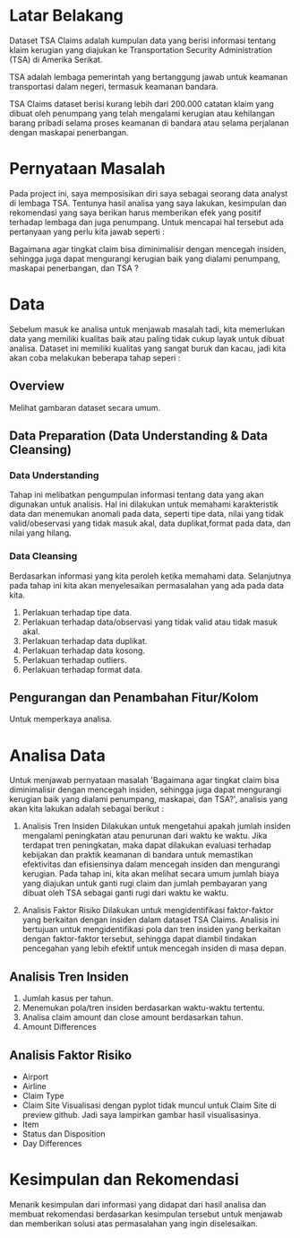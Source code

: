 # Latar Belakang

Dataset TSA Claims adalah kumpulan data yang berisi informasi tentang klaim kerugian yang diajukan ke Transportation Security Administration (TSA) di Amerika Serikat. 

TSA adalah lembaga pemerintah yang bertanggung jawab untuk keamanan transportasi dalam negeri, termasuk keamanan bandara. 

TSA Claims dataset berisi kurang lebih dari 200.000 catatan klaim yang dibuat oleh penumpang yang telah mengalami kerugian atau kehilangan barang pribadi selama proses keamanan di bandara atau selama perjalanan dengan maskapai penerbangan.

# Pernyataan Masalah

Pada project ini, saya memposisikan diri saya sebagai seorang data analyst di lembaga TSA. Tentunya hasil analisa yang saya lakukan, kesimpulan dan rekomendasi yang saya berikan harus memberikan efek yang positif terhadap lembaga dan juga penumpang. Untuk mencapai hal tersebut ada pertanyaan yang perlu kita jawab seperti :

Bagaimana agar tingkat claim bisa diminimalisir dengan mencegah insiden, sehingga juga dapat mengurangi kerugian baik yang dialami penumpang, maskapai penerbangan, dan TSA ?

# Data

Sebelum masuk ke analisa untuk menjawab masalah tadi, kita memerlukan data yang memiliki kualitas baik atau paling tidak cukup layak untuk dibuat analisa. Dataset ini memiliki kualitas yang sangat buruk dan kacau, jadi kita akan coba melakukan beberapa tahap seperi :

## Overview
Melihat gambaran dataset secara umum.

## Data Preparation (Data Understanding & Data Cleansing)

### Data Understanding
Tahap ini melibatkan pengumpulan informasi tentang data yang akan digunakan untuk analisis. Hal ini dilakukan untuk memahami karakteristik data dan menemukan anomali pada data, seperti tipe data, nilai yang tidak valid/obeservasi yang tidak masuk akal, data duplikat,format pada data, dan nilai yang hilang.

### Data Cleansing
Berdasarkan informasi yang kita peroleh ketika memahami data. Selanjutnya pada tahap ini kita akan menyelesaikan permasalahan yang ada pada data kita.

1. Perlakuan terhadap tipe data.
2. Perlakuan terhadap data/observasi yang tidak valid atau tidak masuk akal.
3. Perlakuan terhadap data duplikat.
4. Perlakuan terhadap data kosong.
5. Perlakuan terhadap outliers.
6. Perlakuan terhadap format data.

## Pengurangan dan Penambahan Fitur/Kolom
Untuk memperkaya analisa.

# Analisa Data
Untuk menjawab pernyataan masalah 'Bagaimana agar tingkat claim bisa diminimalisir dengan mencegah insiden, sehingga juga dapat mengurangi kerugian baik yang dialami penumpang, maskapai, dan TSA?', analisis yang akan kita lakukan adalah sebagai berikut :

1. Analisis Tren Insiden
   Dilakukan untuk mengetahui apakah jumlah insiden mengalami peningkatan atau penurunan dari waktu ke waktu. Jika terdapat tren peningkatan, maka dapat dilakukan evaluasi terhadap kebijakan dan praktik keamanan di bandara untuk memastikan efektivitas dan efisiensinya dalam mencegah insiden dan mengurangi kerugian. Pada tahap ini, kita akan melihat secara umum jumlah biaya yang diajukan untuk ganti rugi claim dan jumlah pembayaran yang dibuat oleh TSA sebagai ganti rugi dari waktu ke waktu.

2. Analisis Faktor Risiko
   Dilakukan untuk mengidentifikasi faktor-faktor yang berkaitan dengan insiden dalam dataset TSA Claims. Analisis ini bertujuan untuk mengidentifikasi pola dan tren insiden yang berkaitan dengan faktor-faktor tersebut, sehingga dapat diambil tindakan pencegahan yang lebih efektif untuk mencegah insiden di masa depan.
   
## Analisis Tren Insiden

1. Jumlah kasus per tahun.
2. Menemukan pola/tren insiden berdasarkan waktu-waktu tertentu.
3. Analisa claim amount dan close amount berdasarkan tahun.
4. Amount Differences

## Analisis Faktor Risiko
- Airport
- Airline
- Claim Type
- Claim Site
  Visualisasi dengan pyplot tidak muncul untuk Claim Site di preview github. Jadi saya lampirkan gambar hasil visualisasinya.
- Item
- Status dan Disposition
- Day Differences

# Kesimpulan dan Rekomendasi
Menarik kesimpulan dari informasi yang didapat dari hasil analisa dan membuat rekomendasi berdasarkan kesimpulan tersebut untuk menjawab dan memberikan solusi atas permasalahan yang ingin diselesaikan.
